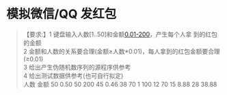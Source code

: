 # 模拟微信/QQ 发红包
> 【要求:】1 键盘输入人数[1..50]和金额[0.01-200](不考虑输入错误的情况)，产生每个人拿
到的红包的金额  
2 金额和人数的关系要合理(金额≥人数*0.01)，每人拿到的红包金额要合理(≥0.01)  
3 给出产生伪随机数序列的源程序供参考  
4 给出测试数据供参考(也可自行拟定)  
 人数 金额
50 0.50 50 200 45 0.46 38 70
1 100 12 70
15 8.88 28 38.88